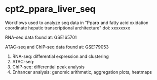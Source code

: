 # cpt2_ppara_liver_seq
Workflows used to analyze seq data in "Ppar⍺ and fatty acid oxidation coordinate hepatic transcriptional architecture"
doi: xxxxxxxx

RNA-seq data found at: GSE165701

ATAC-seq and ChIP-seq data found at: GSE179053


1. RNA-seq: differential expression and clustering
2. ATAC-seq: 
3. ChIP-seq: differential peak analysis
4. Enhancer analysis: genomic arithmetic, aggregation plots, heatmaps
